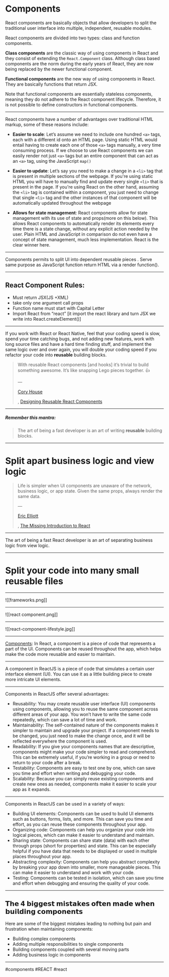 # Components


React components are basically objects that allow developers to split the traditional user interface into multiple, independent, reusable modules.

React components are divided into two types: class and function components.

**Class components** are the classic way of using components in React and they consist of extending the `React.Component` class. Although class based components are the norm during the early years of React, they are now being replaced by the newer functional component.

**Functional components** are the new way of using components in React. They are basically functions that return JSX.

Note that functional components are essentially stateless components, meaning they do not adhere to the React component lifecycle. Therefore, it is not possible to define constructors in functional components.
***
React components have a number of advantages over traditional HTML markup, some of these reasons include:

-   **Easier to scale**: Let’s assume we need to include one hundred `<a>` tags, each with a different id onto an HTML page. Using static HTML would entail having to create each one of those `<a>` tags manually, a very time consuming process. If we choose to use React components we can easily render not just `<a>` tags but an entire component that can act as an `<a>` tag, using the JavaScript `map()`

-   **Easier to update**: Let’s say you need to make a change in a `<li>` tag that is present in multiple sections of the webpage. If you're using static HTML you will have to manually find and update every single `<li>` that is present in the page. If you're using React on the other hand, assuming the `<li>` tag is contained within a component, you just need to change that single `<li>` tag and the other instances of that component will be automatically updated throughout the webpage

-   **Allows for state management**: React components allow for state management with its use of state and props(more on this below). This allows React components to automatically render its elements every time there is a state change, without any explicit action needed by the user. Plain HTML and JavaScript in comparison do not even have a concept of state management, much less implementation. React is the clear winner here.
***
Components permits to split UI into dependent reusable pieces . Serve same purpose as JavaScript function return HTML via a render function().
***
## React Component Rules:

-   Must return JSX(JS +XML)
-   take only one argument call props
-   Function name must start with Capital Letter
-   Import React from “react” [it import the react library and turn JSX we write into React.createElement()]
***
If you work with React or React Native, feel that your coding speed is slow, spend your time catching bugs, and not adding new features, work with long source files and have a hard time finding stuff, and implement the same logic over and over again, you will double your coding speed if you refactor your code into **reusable** building blocks.

> With reusable React components [and hooks] it’s trivial to build something awesome. It’s like snapping Lego pieces together. 👍
> 
> — 
> 
> [Cory House](https://medium.com/u/e986f7cdb458?source=post_page-----ca2e47d1bf97--------------------------------)
> 
> , [Designing Reusable React Components](https://medium.com/@housecor/designing-reusable-react-components-1cbeb897b048)

***
##### **Remember this mantra:**

> The art of being a fast developer is an art of writing **reusable** building blocks.

***
# Split apart business logic and view logic

> Life is simpler when UI components are unaware of the network, business logic, or app state. Given the same props, always render the same data.
> 
> — 
> 
> [Eric Elliott](https://medium.com/u/c359511de780?source=post_page-----ca2e47d1bf97--------------------------------)
> 
> , [The Missing Introduction to React](https://medium.com/javascript-scene/the-missing-introduction-to-react-62837cb2fd76)

***

The art of being a fast React developer is an art of separating business logic from view logic.
***
# Split your code into many small reusable files
***
![[frameworks.png]]
***

![[react component.png]]

***
![[react-component-lifestyle.jpg]]
***
[Components](https://pandaquests.medium.com/components-in-reactjs-3974f7a65874): In React, a component is a piece of code that represents a part of the UI. Components can be reused throughout the app, which helps make the code more reusable and easier to maintain.
***
A component in ReactJS is a piece of code that simulates a certain user interface element (UI). You can use it as a little building piece to create more intricate UI elements.
***
Components in ReactJS offer several advantages:

-   Reusability: You may create reusable user interface (UI) components using components, allowing you to reuse the same component across different areas of your app. You won’t have to write the same code repeatedly, which can save a lot of time and work.
-   Maintainability: The self-contained nature of the components makes it simpler to maintain and upgrade your project. If a component needs to be changed, you just need to make the change once, and it will be reflected everywhere the component is used.
-   Readability: If you give your components names that are descriptive, components might make your code simpler to read and comprehend. This can be extremely useful, if you’re working in a group or need to return to your code after a break.
-   Testability: Components are easy to test one by one, which can save you time and effort when writing and debugging your code.
-   Scalability: Because you can simply reuse existing components and create new ones as needed, components make it easier to scale your app as it expands.
***
Components in ReactJS can be used in a variety of ways:

-   Building UI elements: Components can be used to build UI elements such as buttons, forms, lists, and more. This can save you time and effort, as you can reuse these components throughout your app.
-   Organizing code: Components can help you organize your code into logical pieces, which can make it easier to understand and maintain.
-   Sharing state: Components can share state (data) with each other through props (short for properties) and state. This can be especially helpful if you have data that needs to be displayed or used in multiple places throughout your app.
-   Abstracting complexity: Components can help you abstract complexity by breaking your app down into smaller, more manageable pieces. This can make it easier to understand and work with your code.
-   Testing: Components can be tested in isolation, which can save you time and effort when debugging and ensuring the quality of your code.
***
## **𝗧𝗵𝗲 𝟰 𝗯𝗶𝗴𝗴𝗲𝘀𝘁 𝗺𝗶𝘀𝘁𝗮𝗸𝗲𝘀 𝗼𝗳𝘁𝗲𝗻 𝗺𝗮𝗱𝗲 𝘄𝗵𝗲𝗻 𝗯𝘂𝗶𝗹𝗱𝗶𝗻𝗴 𝗰𝗼𝗺𝗽𝗼𝗻𝗲𝗻𝘁𝘀**

Here are some of the biggest mistakes leading to nothing but pain and frustration when maintaining components:

-   Building complex components
-   Adding multiple responsibilities to single components
-   Building components coupled with several moving parts
-   Adding business logic in components
***

#components 
#REACT #react 